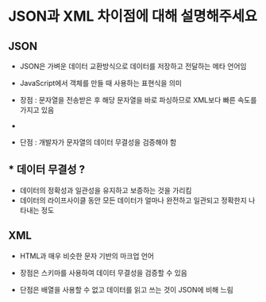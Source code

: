# JSON과 XML 차이점에 대해 설명해주세요

## JSON

- JSON은 가벼운 데이터 교환방식으로 데이터를 저장하고 전달하는 메타 언어임

- JavaScript에서 객체를 만들 때 사용하는 표현식을 의미

- 장점 : 문자열을 전송받은 후 해당 문자열을 바로 파싱하므로 XML보다 빠른 속도를 가지고 있음
- 
- 단점 : 개발자가 문자열의 데이터 무결성을 검증해야 함

## * 데이터 무결성 ?

  - 데이터의 정확성과 일관성을 유지하고 보증하는 것을 가리킴
  - 데이터의 라이프사이클 동안 모든 데이터가 얼마나 완전하고 일관되고 정확한지 나타내는 정도

## XML

- HTML과 매우 비슷한 문자 기반의 마크업 언어

- 장점은 스키마를 사용하여 데이터 무결성을 검증할 수 있음

- 단점은 배열을 사용할 수 없고 데이터를 읽고 쓰는 것이 JSON에 비해 느림